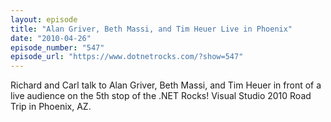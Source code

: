 ```yaml
---
layout: episode
title: "Alan Griver, Beth Massi, and Tim Heuer Live in Phoenix"
date: "2010-04-26"
episode_number: "547"
episode_url: "https://www.dotnetrocks.com/?show=547"
---
```


Richard and Carl talk to Alan Griver, Beth Massi, and Tim Heuer in front of a live audience on the 5th stop of the .NET Rocks! Visual Studio 2010 Road Trip in Phoenix, AZ.
